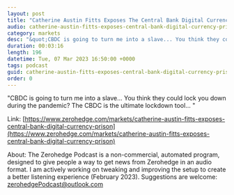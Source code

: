 ```yaml
---
layout: post
title: "Catherine Austin Fitts Exposes The Central Bank Digital Currency Prison"
audio: catherine-austin-fitts-exposes-central-bank-digital-currency-prison-0
category: markets
desc: "&quot;CBDC is going to turn me into a slave... You think they could lock you down during the pandemic?  The CBDC is the ultimate lockdown tool... &quot;"
duration: 00:03:16
length: 196
datetime: Tue, 07 Mar 2023 16:50:00 +0000
tags: podcast
guid: catherine-austin-fitts-exposes-central-bank-digital-currency-prison-0
order: 0
---
```

&quot;CBDC is going to turn me into a slave... You think they could lock you down during the pandemic?  The CBDC is the ultimate lockdown tool... &quot;

Link: [https://www.zerohedge.com/markets/catherine-austin-fitts-exposes-central-bank-digital-currency-prison](https://www.zerohedge.com/markets/catherine-austin-fitts-exposes-central-bank-digital-currency-prison)

About: The Zerohedge Podcast is a non-commercial, automated program, designed to give people a way to get news from Zerohedge in an audio format.  I am actively working on tweaking and improving the setup to create a better listening experience (February 2023).  Suggestions are welcome: [zerohedgePodcast@outlook.com](mailto:zerohedgePodcast@outlook.com)